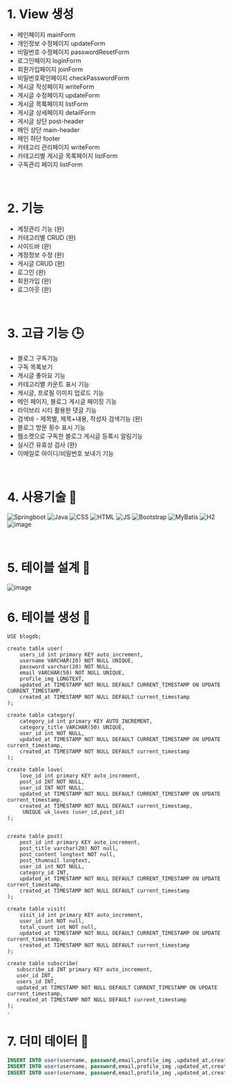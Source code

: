 # 1. View 생성 

- 메인페이지 mainForm
- 개인정보 수정페이지 updateForm
- 비밀번호 수정페이지 passwordResetForm
- 로그인페이지 loginForm
- 회원가입페이지 joinForm
- 비밀번호확인페이지 checkPasswordForm
- 게시글 작성페이지 writeForm
- 게시글 수정페이지 updateForm
- 게시글 목록페이지 listForm
- 게시글 상세페이지 detailForm
- 게시글 상단 post-header
- 메인 상단 main-header
- 메인 하단 footer
- 카테고리 관리페이지 writeForm
- 카테고리별 게시글 목록페이지 listForm
- 구독관리 페이지 listForm
</br>


# 2. 기능 
- 계정관리 기능 (완)
- 카테고리별 CRUD (완)
- 사이드바 (완)
- 계정정보 수정 (완)
- 게시글 CRUD (완)
- 로그인 (완)
- 회원가입 (완)
- 로그아웃 (완)
</br>



# 3. 고급 기능 🕒
- 블로그 구독기능 
- 구독 목록보기
- 게시글 좋아요 기능 
- 카테고리별 카운트 표시 기능 
- 게시글, 프로필 이미지 업로드 기능 
- 메인 페이지, 블로그 게시글 페이징 기능 
- 라이브리 시티 활용한 댓글 기능 
- 검색바 - 제목별, 제목+내용, 작성자 검색기능 (완)
- 블로그 방문 횟수 표시 기능
- 웹소켓으로 구독한 블로그 게시글 등록시 알림기능
- 실시간 유효성 검사 (완)
- 이메일로 아이디/비밀번호 보내기 기능 
 <br/>

# 4. 사용기술 🧪
![Springboot](https://img.shields.io/badge/-Springboot-6DB33F)
![Java](https://img.shields.io/badge/-Java-F09820)
![CSS](https://img.shields.io/badge/-CSS-1572B6)
![HTML](https://img.shields.io/badge/-HTML-E34F26)
![JS](https://img.shields.io/badge/-JavaScript-F7DF1E)
![Bootstrap](https://img.shields.io/badge/-Bootstrap-7952B3)
![MyBatis](https://img.shields.io/badge/-MyBatis-B10000)
![H2](https://img.shields.io/badge/-H2Console-41BDF5)  
![image](https://github.com/controller22/Springboot-Mybatis-Final-Tstory/assets/122349890/5ce0c2c0-191b-4294-8a5d-1f725ef4b286)

  <br/>

# 5. 테이블 설계 📁
![image](https://github.com/controller22/Springboot-Mybatis-Final-Tstory/assets/122349890/4b864f37-58fe-48ef-818b-954df8d22f26)
<br/>

# 6. 테이블 생성 📁
```
USE blogdb;

create table user(
    users_id int primary KEY auto_increment,
    username VARCHAR(20) NOT NULL UNIQUE,
    password varchar(20) NOT NULL,
    email VARCHAR(50) NOT NULL UNIQUE,
    profile_img LONGTEXT,
    updated_at TIMESTAMP NOT NULL DEFAULT CURRENT_TIMESTAMP ON UPDATE CURRENT_TIMESTAMP,
    created_at TIMESTAMP NOT NULL DEFAULT current_timestamp
);

create table category(
    category_id int primary KEY AUTO_INCREMENT,
    category_title VARCHAR(50) UNIQUE,
    user_id int NOT NULL,
    updated_at TIMESTAMP NOT NULL DEFAULT CURRENT_TIMESTAMP ON UPDATE current_timestamp,
    created_at TIMESTAMP NOT NULL DEFAULT current_timestamp
);

create table love(
    love_id int primary KEY auto_increment,
    post_id INT NOT NULL,
    user_id INT NOT NULL,
    updated_at TIMESTAMP NOT NULL DEFAULT CURRENT_TIMESTAMP ON UPDATE current_timestamp,
    created_at TIMESTAMP NOT NULL DEFAULT current_timestamp,
     UNIQUE uk_loves (user_id,post_id)
);


create table post(
    post_id int primary KEY auto_increment,
    post_title varchar(20) NOT null,
    post_content longtext NOT null,
    post_thumnail longtext,
    user_id int NOT NULL,
    category_id INT,
    updated_at TIMESTAMP NOT NULL DEFAULT CURRENT_TIMESTAMP ON UPDATE current_timestamp,
    created_at TIMESTAMP NOT NULL DEFAULT current_timestamp
);

create table visit(
    visit_id int primary KEY auto_increment,
    user_id int NOT null,
    total_count int NOT null,
    updated_at TIMESTAMP NOT NULL DEFAULT CURRENT_TIMESTAMP ON UPDATE current_timestamp,
    created_at TIMESTAMP NOT NULL DEFAULT current_timestamp
);

create table subscribe(
   subscribe_id INT primary KEY auto_increment,
   user_id INT,
   users_id INT,
   updated_at TIMESTAMP NOT NULL DEFAULT CURRENT_TIMESTAMP ON UPDATE current_timestamp,
   created_at TIMESTAMP NOT NULL DEFAULT current_timestamp
);
.
```

# 7. 더미 데이터 📰

```sql
INSERT INTO user(username, password,email,profile_img ,updated_at,created_at) VALUES('ssar','1234','ssar@nate.com','testimg1',NOW(), NOW());
INSERT INTO user(username, password,email,profile_img ,updated_at,created_at) VALUES('cos','1234','cos@nate.com','testimg2',NOW(), NOW());
INSERT INTO user(username, password,email,profile_img ,updated_at,created_at) VALUES('tan','1234','tan@nate.com','testimg3',NOW(), NOW());

```
